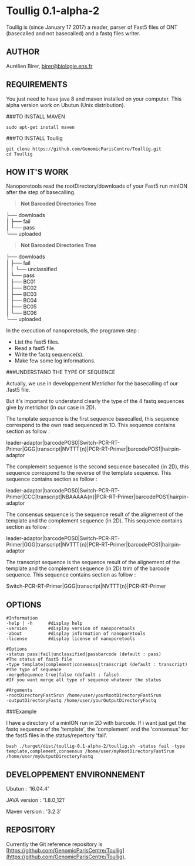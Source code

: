 Toullig 0.1-alpha-2
=======

Toullig is (since January 17 2017) a reader, parser of Fast5 files of ONT (basecalled and not basecalled) and a fastq files writer.


AUTHOR
-

Aurélien Birer, [birer@biologie.ens.fr](birer@biologie.ens.fr)


REQUIREMENTS
-

You just need to have java 8 and maven installed on your computer. This alpha version work on Ubutun (Unix distribution).


###TO INSTALL MAVEN



    sudo apt-get install maven


###TO INSTALL Toullig



    git clone https://github.com/GenomicParisCentre/Toullig.git
    cd Toullig


HOW IT'S WORK
-

Nanoporetools read the rootDirectory/downloads of your Fast5 run minION after the step of basecalling.

>**Not Barcoded Directories Tree**

├── downloads <br>
│   ├── fail <br>
│   └── pass <br>
└── uploaded <br>

>**Not Barcoded Directories Tree**

├── downloads <br>
│   ├── fail <br>
│   │   └── unclassified <br>
│   └── pass <br>
│       ├── BC01 <br>
│       ├── BC02 <br>
│       ├── BC03 <br>
│       ├── BC04 <br>
│       ├── BC05 <br>
│       └── BC06 <br>
└── uploaded <br>

In the execution of nanoporetools, the programm step :

 + List the fast5 files.
 + Read a fast5 file.
 + Write the fastq sequence(s).
 + Make few some log informations.

###UNDERSTAND THE TYPE OF SEQUENCE

Actually, we use in developpement Metrichor for the basecalling of our .fast5 file.

But it's important to understand clearly the type of the 4 fastq sequences give by metrichor (in our case in 2D).


The template sequence is the first sequence basecalled, this sequence correspond to the own read sequenced in 1D. This sequence contains section as follow :

leader-adaptor|barcodePOS0|Switch-PCR-RT-Primer|GGG|transcript|NVTTT{n}|PCR-RT-Primer|barcodePOS1|hairpin-adaptor

The complement sequence is the second sequence basecalled (in 2D), this sequence correspond to the reverse of the template sequence. This sequence contains section as follow :

leader-adaptor|barcodePOS0|Switch-PCR-RT-Primer|CCC|transcript|NBAAAAA{n}|PCR-RT-Primer|barcodePOS1|hairpin-adaptor

The consensus sequence is the sequence result of the alignement of the template and the complement sequence (in 2D). This sequence contains section as follow :

leader-adaptor|barcodePOS0|Switch-PCR-RT-Primer|GGG|transcript|NVTTT{n}|PCR-RT-Primer|barcodePOS1|hairpin-adaptor

The transcript sequence is the sequence result of the alignement of the template and the complement sequence (in 2D) trim of the barcode sequence. This sequence contains section as follow :

Switch-PCR-RT-Primer|GGG|transcript|NVTTT{n}|PCR-RT-Primer

OPTIONS
-

    #Information
    -help | -h      #display help
    -version        #display version of nanoporetools
    -about          #display information of nanoporetools
    -license        #display license of nanoporetools
    
    #Options
    -status pass|fail|unclassified|passbarcode (default : pass)                  #The status of fast5 file
    -type template|complement|consensus|transcript (default : transcript)   #The type of sequence
    -mergeSequence true|false (default : false)                                 #If you want merge all type of sequence whatever the status
    
    #Arguments
    -rootDirectoryFast5run /home/user/yourRootDirectoryFast5run
    -outputDirectoryFastq /home/user/yourOutputDirectoryFastq
    
    
###Example


I have a directory of a minION run in 2D with barcode.
If i want just get the fastq sequence of the 'template', the 'complement' and the 'consensus' for the fast5 files in the status/repertory 'fail'.


    bash ./target/dist/toullig-0.1-alpha-2/toullig.sh -status fail -type template,complement,consensus /home/user/myRootDirectoryFast5run /home/user/myOutputDirectoryFastq



DEVELOPPEMENT ENVIRONNEMENT
-

Ubutun : '16.04.4'

JAVA version : '1.8.0_121'

Maven version : '3.2.3'


REPOSITORY
-

Currently the Git reference repository is [https://github.com/GenomicParisCentre/Toullig](https://github.com/GenomicParisCentre/Toullig).
